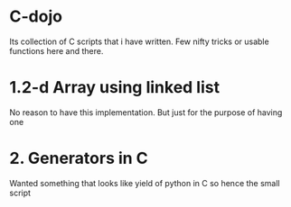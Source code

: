 # C-dojo
  Its collection of C scripts that i have written. Few nifty tricks or usable functions here and there.
# 1.2-d Array using linked list
  No reason to have this implementation. But just for the purpose of having one
# 2. Generators in C
  Wanted something that looks like yield of python in C so hence the small script
